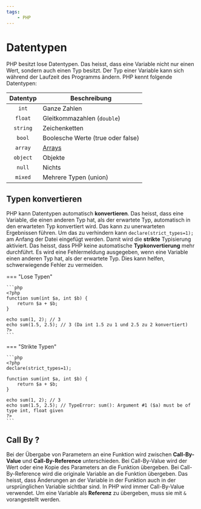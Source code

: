 ```yaml
---
tags:
    - PHP
---
```


# Datentypen

PHP besitzt lose Datentypen. Das heisst, dass eine Variable nicht nur einen Wert, sondern auch einen Typ besitzt. Der Typ einer Variable kann sich während der Laufzeit des Programms ändern. PHP kennt folgende Datentypen:

| Datentyp | Beschreibung                      |
| :------: | --------------------------------- |
|  `int`   | Ganze Zahlen                      |
| `float`  | Gleitkommazahlen (`double`)       |
| `string` | Zeichenketten                     |
|  `bool`  | Boolesche Werte (true oder false) |
| `array`  | [Arrays](../Aufgaben/Arrays.md)   |
| `object` | Objekte                           |
|  `null`  | Nichts                            |
| `mixed`  | Mehrere Typen (union)             |

## Typen konvertieren

PHP kann Datentypen automatisch **konvertieren**. Das heisst, dass eine Variable, die einen anderen Typ hat, als der erwartete Typ, automatisch in den erwarteten Typ konvertiert wird. Das kann zu unerwarteten Ergebnissen führen. Um das zu verhindern kann `declare(strict_types=1);` am Anfang der Datei eingefügt werden. Damit wird die **strikte** Typisierung aktiviert. Das heisst, dass PHP keine automatische **Typkonvertierung** mehr durchführt. Es wird eine Fehlermeldung ausgegeben, wenn eine Variable einen anderen Typ hat, als der erwartete Typ. Dies kann helfen, schwerwiegende Fehler zu vermeiden.

=== "Lose Typen"

    ```php
    <?php
    function sum(int $a, int $b) {
        return $a + $b;
    }

    echo sum(1, 2); // 3
    echo sum(1.5, 2.5); // 3 (Da int 1.5 zu 1 und 2.5 zu 2 konvertiert)
    ?>
    ```

=== "Strikte Typen"

    ```php
    <?php
    declare(strict_types=1);

    function sum(int $a, int $b) {
        return $a + $b;
    }

    echo sum(1, 2); // 3
    echo sum(1.5, 2.5); // TypeError: sum(): Argument #1 ($a) must be of type int, float given
    ?>
    ```

## Call By ?

Bei der Übergabe von Parametern an eine Funktion wird zwischen **Call-By-Value** und **Call-By-Reference** unterschieden. Bei Call-By-Value wird der Wert oder eine Kopie des Parameters an die Funktion übergeben. Bei Call-By-Reference wird die originale Variable an die Funktion übergeben. Das heisst, dass Änderungen an der Variable in der Funktion auch in der ursprünglichen Variable sichtbar sind. In PHP wird immer Call-By-Value verwendet. Um eine Variable als **Referenz** zu übergeben, muss sie mit `&` vorangestellt werden.
